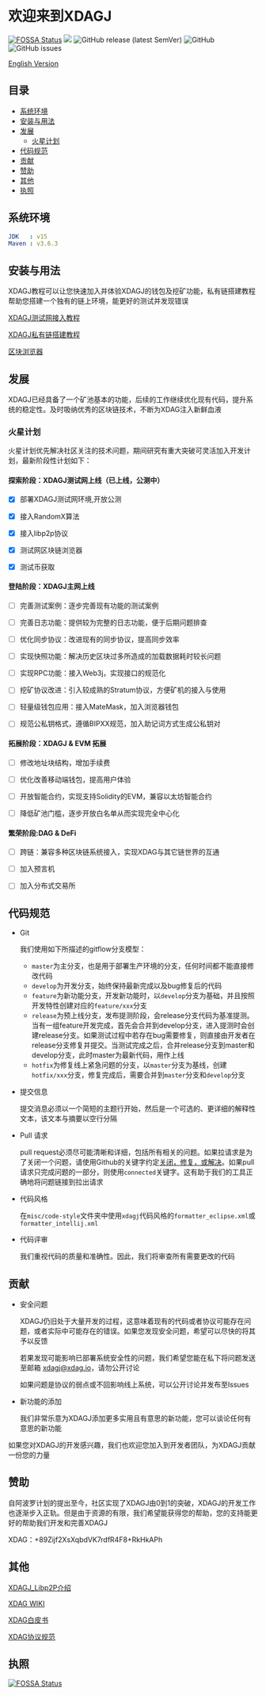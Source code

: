 # 欢迎来到XDAGJ

[![FOSSA Status](https://app.fossa.com/api/projects/git%2Bgithub.com%2FXDagger%2Fxdagj.svg?type=shield)](https://app.fossa.com/projects/git%2Bgithub.com%2FXDagger%2Fxdagj?ref=badge_shield) ![](https://github.com/XDagger/xdagj/actions/workflows/maven.yml/badge.svg) ![GitHub release (latest SemVer)](https://img.shields.io/github/v/release/XDagger/xdagj) ![GitHub](https://img.shields.io/github/license/XDagger/xdagj) ![GitHub issues](https://img.shields.io/github/issues/XDagger/xdagj)


[English Version](../README.md)

## 目录
  - [系统环境](#系统环境)
  - [安装与用法](#安装与用法)
  - [发展](#发展)
    - [火星计划](#火星计划)
  - [代码规范](#代码规范)
  - [贡献](#贡献)
  - [赞助](#赞助)
  - [其他](#其他)
  - [执照](#执照)

## 系统环境

```yaml
JDK   : v15
Maven : v3.6.3
```

## 安装与用法

XDAGJ教程可以让您快速加入并体验XDAGJ的钱包及挖矿功能，私有链搭建教程帮助您搭建一个独有的链上环境，能更好的测试并发现错误

[XDAGJ测试网接入教程](XDAGJ_TestNet_Access_Turial_zh.md)

[XDAGJ私有链搭建教程](XDAGJ_PrivateChain_Turial_zh.md)

[区块浏览器](http://146.56.240.230/)

## 发展

XDAGJ已经具备了一个矿池基本的功能，后续的工作继续优化现有代码，提升系统的稳定性。及时吸纳优秀的区块链技术，不断为XDAG注入新鲜血液

### 火星计划

火星计划优先解决社区关注的技术问题，期间研究有重大突破可灵活加入开发计划，最新阶段性计划如下：

#### 探索阶段：XDAGJ测试网上线（已上线，公测中）

- [x] 部署XDAGJ测试网环境,开放公测
  
- [x] 接入RandomX算法
  
- [x] 接入libp2p协议
  
- [x] 测试网区块链浏览器
  
- [x] 测试币获取


#### 登陆阶段：XDAGJ主网上线

- [ ] 完善测试案例：逐步完善现有功能的测试案例
  
- [ ] 完善日志功能：提供较为完整的日志功能，便于后期问题排查
  
- [ ] 优化同步协议：改进现有的同步协议，提高同步效率
  
- [ ] 实现快照功能：解决历史区块过多所造成的加载数据耗时较长问题
  
- [ ] 实现RPC功能：接入Web3j，实现接口的规范化
  
- [ ] 挖矿协议改进：引入较成熟的Stratum协议，方便矿机的接入与使用
  
- [ ] 轻量级钱包应用：接入MateMask，加入浏览器钱包
  
- [ ] 规范公私钥格式，遵循BIPXX规范，加入助记词方式生成公私钥对

#### 拓展阶段：XDAGJ & EVM 拓展

- [ ] 修改地址块结构，增加手续费
  
- [ ] 优化改善移动端钱包，提高用户体验
  
- [ ] 开放智能合约，实现支持Solidity的EVM，兼容以太坊智能合约
  
- [ ] 降低矿池门槛，逐步开放白名单从而实现完全中心化

#### 繁荣阶段:DAG & DeFi

- [ ] 跨链：兼容多种区块链系统接入，实现XDAG与其它链世界的互通
  
- [ ] 加入预言机
  
- [ ] 加入分布式交易所

## 代码规范

- Git

  我们使用如下所描述的gitflow分支模型：

  - `master`为主分支，也是用于部署生产环境的分支，任何时间都不能直接修改代码
  - `develop`为开发分支，始终保持最新完成以及bug修复后的代码
  - `feature`为新功能分支，开发新功能时，以`develop`分支为基础，并且按照开发特性创建对应的`feature/xxx`分支
  - `release`为预上线分支，发布提测阶段，会release分支代码为基准提测。当有一组feature开发完成，首先会合并到develop分支，进入提测时会创建release分支。如果测试过程中若存在bug需要修复，则直接由开发者在release分支修复并提交。当测试完成之后，合并release分支到master和develop分支，此时master为最新代码，用作上线
  - `hotfix`为修复线上紧急问题的分支，以`master`分支为基线，创建`hotfix/xxx`分支，修复完成后，需要合并到`master`分支和`develop`分支

- 提交信息

  提交消息必须以一个简短的主题行开始，然后是一个可选的、更详细的解释性文本，该文本与摘要以空行分隔

- Pull 请求

  pull request必须尽可能清晰和详细，包括所有相关的问题。如果拉请求是为了关闭一个问题，请使用Github的关键字约定[关闭，修复，或解决](https://help.github.com/articles/closing-issues-via-commit-messages/)。如果pull请求只完成问题的一部分，则使用`connected`关键字。这有助于我们的工具正确地将问题链接到拉出请求

- 代码风格

  在`misc/code-style`文件夹中使用`xdagj`代码风格的`formatter_eclipse.xml`或`formatter_intellij.xml`

- 代码评审

  我们重视代码的质量和准确性。因此，我们将审查所有需要更改的代码

## 贡献

- 安全问题

  XDAGJ仍旧处于大量开发的过程，这意味着现有的代码或者协议可能存在问题，或者实际中可能存在的错误。如果您发现安全问题，希望可以尽快的将其予以反馈

  若果发现可能影响已部署系统安全性的问题，我们希望您能在私下将问题发送至邮箱 xdagj@xdag.io，请勿公开讨论

  如果问题是协议的弱点或不回影响线上系统，可以公开讨论并发布至Issues

- 新功能的添加

  我们非常乐意为XDAGJ添加更多实用且有意思的新功能，您可以谈论任何有意思的新功能

如果您对XDAGJ的开发感兴趣，我们也欢迎您加入到开发者团队，为XDAGJ贡献一份您的力量


## 赞助

自阿波罗计划的提出至今，社区实现了XDAGJ由0到1的突破，XDAGJ的开发工作也逐渐步入正轨。但是由于资源的有限，我们希望能获得您的帮助，您的支持能更好的帮助我们开发和完善XDAGJ

XDAG：+89Zijf2XsXqbdVK7rdfR4F8+RkHkAPh

## 其他
[XDAGJ_Libp2P介绍](./XDAGJ_Networking_Specification.md)

[XDAG WIKI](https://github.com/XDagger/xdag/wiki)  

[XDAG白皮书](https://github.com/XDagger/xdag/blob/master/WhitePaper%20zh-cn.md)

[XDAG协议规范](https://github.com/XDagger/xdag/blob/master/Protocol-cn.md)


## 执照


[![FOSSA Status](https://app.fossa.com/api/projects/git%2Bgithub.com%2FXDagger%2Fxdagj.svg?type=large)](https://app.fossa.com/projects/git%2Bgithub.com%2FXDagger%2Fxdagj?ref=badge_large)


